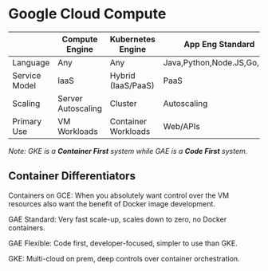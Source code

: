 # Google Cloud Compute

|               | Compute Engine     | Kubernetes Engine   | App Eng Standard            | App Eng Flexible     | Cloud Functions            |
|---------------|--------------------|---------------------|-----------------------------|----------------------|----------------------------|
| Language      | Any                | Any                 | Java,Python,Node.JS,Go,PHP  | Any                  | Node.JS,Python             |
| Service Model | IaaS               | Hybrid (IaaS/PaaS)  | PaaS                        | PaaS                 | Microservices Architecture |
| Scaling       | Server Autoscaling | Cluster             | Autoscaling                 | Autoscaling          | Serverless                 |
| Primary Use   | VM Workloads       | Container Workloads | Web/APIs                    | Web/APIs, Container  | Lightweight Event Actions  |

_Note: GKE is a __Container First__ system while GAE is a __Code First__ system._

## Container Differentiators

Containers on GCE: When you absolutely want control over the VM resources also want the benefit of Docker image development.

GAE Standard: Very fast scale-up, scales down to zero, no Docker containers.

GAE Flexible: Code first, developer-focused, simpler to use than GKE.

GKE: Multi-cloud on prem, deep controls over container orchestration.
